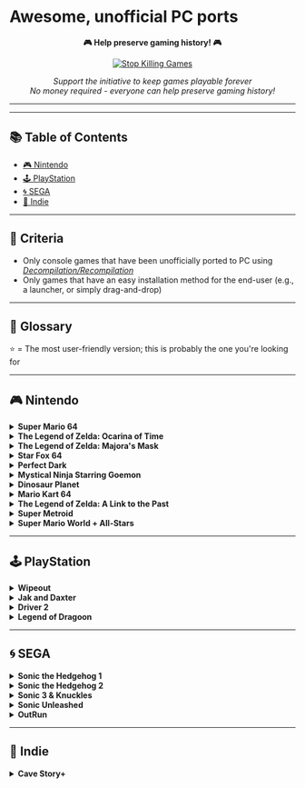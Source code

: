 # Awesome, unofficial PC ports

<div align="center">
  
**🎮 Help preserve gaming history! 🎮**

[![Stop Killing Games](https://img.shields.io/badge/Stop%20Killing%20Games-Support%20Game%20Preservation-red?style=for-the-badge&logo=gamepad&logoColor=white)](https://www.stopkillinggames.com/)

*Support the initiative to keep games playable forever*  
*No money required - everyone can help preserve gaming history!*

---

</div>

---

## 📚 Table of Contents

- [🎮 Nintendo](#nintendo)
- [🕹️ PlayStation](#playstation)
- [🌀 SEGA](#sega)
- [🌟 Indie](#indie)

---

## 📌 Criteria

- Only console games that have been unofficially ported to PC using [_Decompilation/Recompilation_](https://www.techtarget.com/whatis/definition/decompile)
- Only games that have an easy installation method for the end-user (e.g., a launcher, or simply drag-and-drop)

---

## 📖 Glossary

⭐ = The most user-friendly version; this is probably the one you're looking for

---

## 🎮 Nintendo

<details>
<summary><strong>Super Mario 64</strong></summary>

### ⭐ [sm64pcbuilder2](https://sm64pc.info/sm64pcbuilder2/)

GUI app for compiling ports, applying mods, texture packs, and more.  
📺 [YouTube Tutorial](https://youtu.be/vwmkMjYFO-k)

### ⭐ [sm64plus](https://www.mfgg.net/?act=resdb&param=02&c=2&id=38190)

Installer with GUI + quality-of-life features like 60 FPS and better camera.  
Also buildable with [sm64pcbuilder2](https://github.com/Sebastrion/awesome-unofficial-pc-ports#sm64pcbuilder2)

#### Project(s)

- [n64decomp: sm64](https://github.com/n64decomp/sm64)

#### Ports

- [sm64](https://github.com/sm64-port/sm64) – Port for modern systems  
- [sm64ex](https://github.com/sm64pc/sm64ex) – Easier modding  
- [sm64rt](https://github.com/DarioSamo/sm64rt) – Ray tracing

#### Multiplayer

- [Coop Deluxe](https://sm64coopdx.com/)
- [sm64js (Browser MMO)](https://vanilla.sm64js.com/)

</details>

<details>
<summary><strong>The Legend of Zelda: Ocarina of Time</strong></summary>

### ⭐ [Ship of Harkinian](https://github.com/HarbourMasters/Shipwright)

GUI installer. Easily install mods.  
📺 [YouTube Tutorial](https://youtu.be/IK4RzYLuFZM)

#### Project(s)

- [oot](https://github.com/zeldaret/oot)

</details>

<details>
<summary><strong>The Legend of Zelda: Majora's Mask</strong></summary>

### ⭐ [Zelda 64: Recompiled](https://github.com/Mr-Wiseguy/Zelda64Recomp)

GUI installer.  
📺 [YouTube Tutorial](https://youtu.be/v255FoLaoNY?si=BZ9t0HA1pRV_i-Q9)

### ⭐ [2 Ship 2 Harkinian](https://github.com/HarbourMasters/2ship2harkinian)

GUI installer + mod support

</details>

<details>
<summary><strong>Star Fox 64</strong></summary>

### ⭐ [Starship](https://github.com/HarbourMasters/starship/releases/tag/v1.0.0)

GUI installer + mod support

</details>

<details>
<summary><strong>Perfect Dark</strong></summary>

### ⭐ [Perfect Dark port](https://github.com/fgsfdsfgs/perfect_dark)

Easy install/play

#### Project(s)

- [Perfect Dark Decompilation](https://github.com/n64decomp/perfect_dark)

</details>

<details>
<summary><strong>Mystical Ninja Starring Goemon</strong></summary>

### ⭐ [Goemon64Recomp](https://github.com/klorfmorf/Goemon64Recomp)

GUI installer

</details>

<details>
<summary><strong>Dinosaur Planet</strong></summary>

### ⭐ [Dinosaur Planet: Recompiled](https://github.com/Francessco121/dino-recomp)

GUI installer

</details>

<details>
<summary><strong>Mario Kart 64</strong></summary>

### ⭐ [SpaghettiKart](https://github.com/HarbourMasters/SpaghettiKart)

GUI installer + Track editor

### ⭐ [MarioKart64Recomp](https://github.com/sonicdcer/MarioKart64Recomp)

GUI installer + mod support

</details>

<details>
<summary><strong>The Legend of Zelda: A Link to the Past</strong></summary>

### ⭐ [Zelda 3 Launcher](https://github.com/RadzPrower/Zelda-3-Launcher)

GUI installer + mod/texture support  
📺 [YouTube Tutorial](https://youtu.be/fGNLr0cGBP4)

#### Project(s)

- [zelda3](https://github.com/snesrev/zelda3)

</details>

<details>
<summary><strong>Super Metroid</strong></summary>

### ⭐ [Super Metroid Launcher](https://github.com/RadzPrower/Super-Metroid-Launcher)

GUI installer + mod/texture support  
📺 [YouTube Tutorial](https://youtu.be/BuXtK7_aQio)

#### Project(s)

- [sm](https://github.com/snesrev/sm)  
- [sm_rewrite](https://github.com/enderandrew/sm_rewrite)

</details>

<details>
<summary><strong>Super Mario World + All-Stars</strong></summary>

### ⭐ [Super Mario All-Stars Launcher for SMW](https://github.com/qurious-pixel/SMAS_Launcher)

GUI installer

#### Project(s)

- [smw](https://github.com/snesrev/smw)

</details>

---

## 🕹️ PlayStation

<details>
<summary><strong>Wipeout</strong></summary>

### ⭐ [WipeOut Phantom Edition](https://github.com/wipeout-phantom-edition/wipeout-phantom-edition)

Drop BIN+CUE into `diskimages` and launch

#### Also see:

- [wipeout-rewrite](https://github.com/phoboslab/wipeout-rewrite?tab=readme-ov-file)

</details>

<details>
<summary><strong>Jak and Daxter</strong></summary>

### ⭐ [OpenGoal](https://github.com/open-goal/jak-project)

GUI installer + mods  
📺 [YouTube Tutorial](https://youtu.be/vwmkMjYFO-k)

</details>

<details>
<summary><strong>Driver 2</strong></summary>

### ⭐ [REDRIVER2](https://github.com/OpenDriver2/REDRIVER2)

GUI installer + mods  
📺 [YouTube Tutorial](https://youtu.be/XHAnxbYO3bw)

</details>

<details>
<summary><strong>Legend of Dragoon</strong></summary>

### ⭐ [Legend of Dragoon Java](https://github.com/Legend-of-Dragoon-Modding/Legend-of-Dragoon-Java)

Drop discs into `isos` folder  
📖 [Setup Guide](https://legendofdragoon.org/guides/setup-severed-chains/)

</details>

---

## 🌀 SEGA

<details>
<summary><strong>Sonic the Hedgehog 1</strong></summary>

### ⭐ [Sonic the Hedgehog Forever](https://teamforeveronline.wixsite.com/home/sonic-1-forever)

Drag-and-drop setup  
📺 [Tutorial](https://teamforeveronline.wixsite.com/home/sonic-1-forever)

#### Project(s)

- [Sonic 1/2 Decompilation](https://github.com/Rubberduckycooly/Sonic-1-2-2013-Decompilation)

</details>

<details>
<summary><strong>Sonic the Hedgehog 2</strong></summary>

### ⭐ [Sonic the Hedgehog 2 Absolute](https://teamforeveronline.wixsite.com/home/sonic-2-absolute)

Drag-and-drop setup  
📺 [Tutorial](https://teamforeveronline.wixsite.com/home/sonic-2-absolute)

#### Project(s)

- [Sonic 1/2 Decompilation](https://github.com/Rubberduckycooly/Sonic-1-2-2013-Decompilation)

</details>

<details>
<summary><strong>Sonic 3 & Knuckles</strong></summary>

### ⭐ [Sonic 3 AIR](https://github.com/Eukaryot/sonic3air)

Launcher with mod support  
📄 [Manual](https://sonic3air.org/Manual.pdf)

</details>

<details>
<summary><strong>Sonic Unleashed</strong></summary>

### ⭐ [UnleashedRecomp](https://github.com/hedge-dev/UnleashedRecomp)

Launcher with mod support  
📖 [Install Guide](https://github.com/hedge-dev/UnleashedRecomp?tab=readme-ov-file#how-to-install)

</details>

<details>
<summary><strong>OutRun</strong></summary>

### ⭐ [Cannonball - OutRun Engine](https://github.com/djyt/cannonball)

Drag-and-drop install  
📖 [Setup Guide](https://github.com/djyt/cannonball/wiki/Cannonball-Manual#getting-started)

</details>

---

## 🌟 Indie

<details>
<summary><strong>Cave Story+</strong></summary>

### ⭐ [doukutsu-rs](https://github.com/doukutsu-rs/doukutsu-rs)

Just drop the EXE into the Cave Story folder and run

</details>
